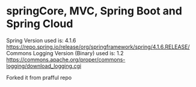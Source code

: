 # springCore, MVC, Spring Boot and Spring Cloud

Spring Version used is: 4.1.6
https://repo.spring.io/release/org/springframework/spring/4.1.6.RELEASE/
Commons Logging Version (Binary) used is: 1.2
https://commons.apache.org/proper/commons-logging/download_logging.cgi


Forked it from prafful repo